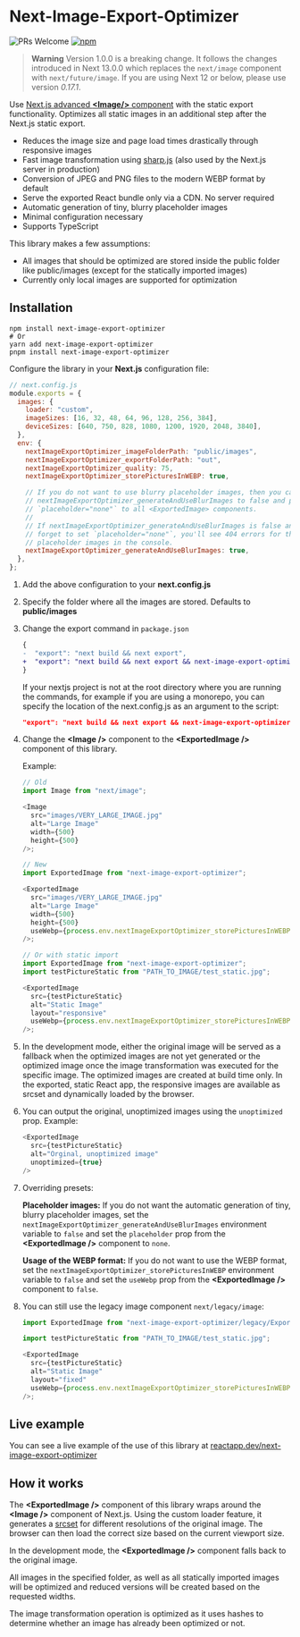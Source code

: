 # Next-Image-Export-Optimizer

![PRs Welcome](https://img.shields.io/badge/PRs-welcome-green.svg)
[![npm](https://img.shields.io/npm/v/next-image-export-optimizer)](https://www.npmjs.com/package/next-image-export-optimizer)

> **Warning**
> Version 1.0.0 is a breaking change. It follows the changes introduced in Next 13.0.0 which replaces the `next/image` component with `next/future/image`. If you are using Next 12 or below, please use version _0.17.1_.

Use [Next.js advanced **\<Image/>** component](https://nextjs.org/docs/basic-features/image-optimization) with the static export functionality. Optimizes all static images in an additional step after the Next.js static export.

- Reduces the image size and page load times drastically through responsive images
- Fast image transformation using [sharp.js](https://www.npmjs.com/package/sharp) (also used by the Next.js server in production)
- Conversion of JPEG and PNG files to the modern WEBP format by default
- Serve the exported React bundle only via a CDN. No server required
- Automatic generation of tiny, blurry placeholder images
- Minimal configuration necessary
- Supports TypeScript

This library makes a few assumptions:

- All images that should be optimized are stored inside the public folder like public/images (except for the statically imported images)
- Currently only local images are supported for optimization

## Installation

```
npm install next-image-export-optimizer
# Or
yarn add next-image-export-optimizer
pnpm install next-image-export-optimizer
```

Configure the library in your **Next.js** configuration file:

```javascript
// next.config.js
module.exports = {
  images: {
    loader: "custom",
    imageSizes: [16, 32, 48, 64, 96, 128, 256, 384],
    deviceSizes: [640, 750, 828, 1080, 1200, 1920, 2048, 3840],
  },
  env: {
    nextImageExportOptimizer_imageFolderPath: "public/images",
    nextImageExportOptimizer_exportFolderPath: "out",
    nextImageExportOptimizer_quality: 75,
    nextImageExportOptimizer_storePicturesInWEBP: true,

    // If you do not want to use blurry placeholder images, then you can set
    // nextImageExportOptimizer_generateAndUseBlurImages to false and pass
    // `placeholder="none"` to all <ExportedImage> components.
    //
    // If nextImageExportOptimizer_generateAndUseBlurImages is false and you
    // forget to set `placeholder="none"`, you'll see 404 errors for the missing
    // placeholder images in the console.
    nextImageExportOptimizer_generateAndUseBlurImages: true,
  },
};
```

1. Add the above configuration to your **next.config.js**
2. Specify the folder where all the images are stored. Defaults to **public/images**
3. Change the export command in `package.json`

   ```diff
   {
   -  "export": "next build && next export",
   +  "export": "next build && next export && next-image-export-optimizer"
   }
   ```

   If your nextjs project is not at the root directory where you are running the commands, for example if you are using a monorepo, you can specify the location of the next.config.js as an argument to the script:

   ```json
   "export": "next build && next export && next-image-export-optimizer path/to/my/next.config.js"
   ```

4. Change the **\<Image />** component to the **\<ExportedImage />** component of this library.

   Example:

   ```javascript
   // Old
   import Image from "next/image";

   <Image
     src="images/VERY_LARGE_IMAGE.jpg"
     alt="Large Image"
     width={500}
     height={500}
   />;

   // New
   import ExportedImage from "next-image-export-optimizer";

   <ExportedImage
     src="images/VERY_LARGE_IMAGE.jpg"
     alt="Large Image"
     width={500}
     height={500}
     useWebp={process.env.nextImageExportOptimizer_storePicturesInWEBP}
   />;

   // Or with static import
   import ExportedImage from "next-image-export-optimizer";
   import testPictureStatic from "PATH_TO_IMAGE/test_static.jpg";

   <ExportedImage
     src={testPictureStatic}
     alt="Static Image"
     layout="responsive"
     useWebp={process.env.nextImageExportOptimizer_storePicturesInWEBP}
   />;
   ```

5. In the development mode, either the original image will be served as a fallback when the optimized images are not yet generated or the optimized image once the image transformation was executed for the specific image. The optimized images are created at build time only. In the exported, static React app, the responsive images are available as srcset and dynamically loaded by the browser.

6. You can output the original, unoptimized images using the `unoptimized` prop.
   Example:

   ```javascript
   <ExportedImage
     src={testPictureStatic}
     alt="Orginal, unoptimized image"
     unoptimized={true}
   />
   ```

7. Overriding presets:

   **Placeholder images:**
   If you do not want the automatic generation of tiny, blurry placeholder images, set the `nextImageExportOptimizer_generateAndUseBlurImages` environment variable to `false` and set the `placeholder` prop from the **\<ExportedImage />** component to `none`.

   **Usage of the WEBP format:**
   If you do not want to use the WEBP format, set the `nextImageExportOptimizer_storePicturesInWEBP` environment variable to `false` and set the `useWebp` prop from the **\<ExportedImage />** component to `false`.

8. You can still use the legacy image component `next/legacy/image`:

   ```javascript
   import ExportedImage from "next-image-export-optimizer/legacy/ExportedImage";

   import testPictureStatic from "PATH_TO_IMAGE/test_static.jpg";

   <ExportedImage
     src={testPictureStatic}
     alt="Static Image"
     layout="fixed"
     useWebp={process.env.nextImageExportOptimizer_storePicturesInWEBP}
   />;
   ```

## Live example

You can see a live example of the use of this library at [reactapp.dev/next-image-export-optimizer](https://reactapp.dev/next-image-export-optimizer)

## How it works

The **\<ExportedImage />** component of this library wraps around the **\<Image />** component of Next.js. Using the custom loader feature, it generates a [srcset](https://developer.mozilla.org/en-US/docs/Learn/HTML/Multimedia_and_embedding/Responsive_images) for different resolutions of the original image. The browser can then load the correct size based on the current viewport size.

In the development mode, the **\<ExportedImage />** component falls back to the original image.

All images in the specified folder, as well as all statically imported images will be optimized and reduced versions will be created based on the requested widths.

The image transformation operation is optimized as it uses hashes to determine whether an image has already been optimized or not.
